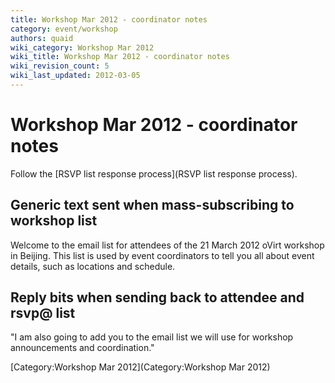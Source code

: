 ```yaml
---
title: Workshop Mar 2012 - coordinator notes
category: event/workshop
authors: quaid
wiki_category: Workshop Mar 2012
wiki_title: Workshop Mar 2012 - coordinator notes
wiki_revision_count: 5
wiki_last_updated: 2012-03-05
---
```


# Workshop Mar 2012 - coordinator notes

Follow the [RSVP list response process](RSVP list response process).

## Generic text sent when mass-subscribing to workshop list

Welcome to the email list for attendees of the 21 March 2012 oVirt workshop in Beijing. This list is used by event coordinators to tell you all about event details, such as locations and schedule.

## Reply bits when sending back to attendee and rsvp@ list

"I am also going to add you to the email list we will use for workshop announcements and coordination."

[Category:Workshop Mar 2012](Category:Workshop Mar 2012)

